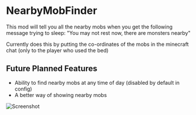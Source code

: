 NearbyMobFinder
===============

This mod will tell you all the nearby mobs when you get the following message trying to sleep:
"You may not rest now, there are monsters nearby"

Currently does this by putting the co-ordinates of the mobs in the minecraft chat (only to the player who used the bed)

Future Planned Features
-----------------------
- Ability to find nearby mobs at any time of day (disabled by default in config)
- A better way of showing nearby mobs

![Screenshot](http://i.imgur.com/tcjjeFy.png)
